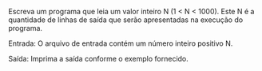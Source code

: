 Escreva um programa que leia um valor inteiro N (1 < N < 1000). Este N é a quantidade de linhas de saída que serão apresentadas na execução do programa.

Entrada: O arquivo de entrada contém um número inteiro positivo N.

Saída: Imprima a saída conforme o exemplo fornecido.
